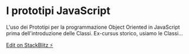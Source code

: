 # I prototipi JavaScript

L'uso dei Prototipi per la programmazione Object Oriented in JavaScript prima dell'introduzione delle Classi. Ex-cursus storico, usiamo le Classi...

[Edit on StackBlitz ⚡️](https://stackblitz.com/edit/js-sswproto)